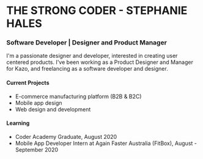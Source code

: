 
# THE STRONG CODER - STEPHANIE HALES

### Software Developer  |  Designer and Product Manager 

I'm a passionate designer and developer, interested in creating user centered products. I've been working as a Product Designer and Manager for Kazo, and freelancing as a software developer and designer. 

#### Current Projects
- E-commerce manufacturing platform (B2B & B2C) 
- Mobile app design 
- Web design and development 

#### Learning
- Coder Academy Graduate, August 2020
- Mobile App Developer Intern at Again Faster Australia (FitBox), August - September 2020

